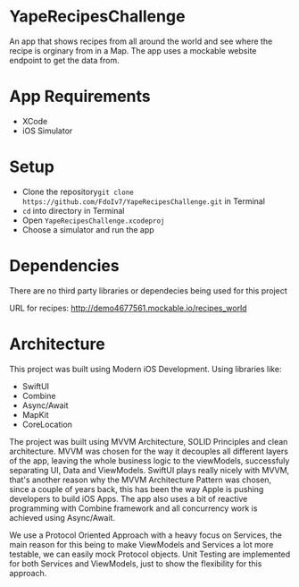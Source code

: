 # YapeRecipesChallenge

An app that shows recipes from all around the world and see where the recipe is orginary from in a Map. The app uses a mockable website endpoint to get the data from.

# App Requirements

- XCode
- iOS Simulator

# Setup

- Clone the repository`git clone https://github.com/FdoIv7/YapeRecipesChallenge.git` in Terminal
- `cd` into directory in Terminal
- Open `YapeRecipesChallenge.xcodeproj`
- Choose a simulator and run the app

# Dependencies

There are no third party libraries or dependecies being used for this project

URL for recipes: http://demo4677561.mockable.io/recipes_world

# Architecture 

This project was built using Modern iOS Development. Using libraries like:

- SwiftUI
- Combine
- Async/Await
- MapKit
- CoreLocation

The project was built using MVVM Architecture, SOLID Principles and clean architecture. MVVM was chosen for the way it decouples all different layers of the app, leaving the whole business logic to the viewModels, successfuly separating UI, Data and ViewModels. SwiftUI plays really nicely with MVVM, that's another reason why the MVVM Architecture Pattern was chosen, since a couple of years back, this has been the way Apple is pushing developers to build iOS Apps. The app also uses a bit of reactive programming with Combine framework and all concurrency work is achieved using Async/Await.

We use a Protocol Oriented Approach with a heavy focus on Services, the main reason for this being to make ViewModels and Services a lot more testable, we can easily mock Protocol objects. Unit Testing are implemented for both Services and ViewModels, just to show the flexibility for this approach.
